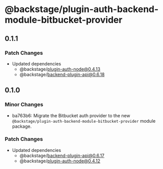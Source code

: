 # @backstage/plugin-auth-backend-module-bitbucket-provider

## 0.1.1

### Patch Changes

- Updated dependencies
  - @backstage/plugin-auth-node@0.4.13
  - @backstage/backend-plugin-api@0.6.18

## 0.1.0

### Minor Changes

- ba763b6: Migrate the Bitbucket auth provider to the new `@backstage/plugin-auth-backend-module-bitbucket-provider` module package.

### Patch Changes

- Updated dependencies
  - @backstage/backend-plugin-api@0.6.17
  - @backstage/plugin-auth-node@0.4.12
